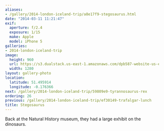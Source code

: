 ```yaml
---
aliases:
- /gallery/2014-london-iceland-trip/a8e17f9-stegosaurus.html
date: "2014-03-11 11:21:47"
exif:
  aperture: f/2.4
  exposure: 1/15
  make: Apple
  model: iPhone 5
galleries:
- 2014-london-iceland-trip
image:
  height: 960
  url: https://s3.dualstack.us-east-1.amazonaws.com/dpb587-website-us-east-1/asset/gallery/2014-london-iceland-trip/a8e17f9-stegosaurus~1280.jpg
  width: 1280
layout: gallery-photo
location:
  latitude: 51.495914
  longitude: -0.176366
next: /gallery/2014-london-iceland-trip/59809e9-tyrannosaurus-rex
ordering: 26
previous: /gallery/2014-london-iceland-trip/ef30149-trafalgar-lunch
title: Stegosaurus
---
```


Back at the Natural History museum, they had a large exhibit on the dinosaurs.
